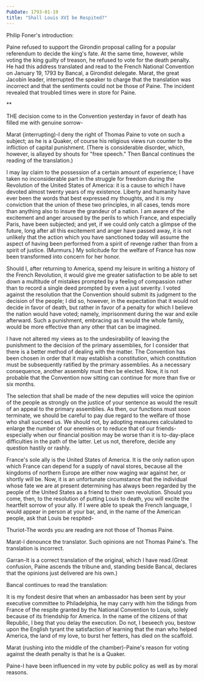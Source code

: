 ```yaml
---
PubDate: 1793-01-19
title: "Shall Louis XVI be Respited?"
---
```


   Philip Foner's introduction:

   Paine refused to support the Girondin proposal calling for a popular
   referendum to decide the king's fate. At the same time, however, while
   voting the king guilty of treason, he refused to vote for the death
   penalty. He had this address translated and read to the French National
   Convention on January 19, 1793 by Bancal, a Girondist delegate. Marat, the
   great Jacobin leader, interrupted the speaker to charge that the
   translation was incorrect and that the sentiments could not be those of
   Paine. The incident revealed that troubled times were in store for Paine.

   **

   THE decision come to in the Convention yesterday in favor of death has
   filled me with genuine sorrow-

   Marat {interrupting)-I deny the right of Thomas Paine to vote on such a
   subject; as he is a Quaker, of course his religious views run counter to
   the infliction of capital punishment. (There is considerable disorder,
   which, however, is allayed by shouts for "free speech." Then Bancal
   continues the reading of the translation.)

   I may lay claim to the possession of a certain amount of experience; I
   have taken no inconsiderable part in the struggle for freedom during the
   Revolution of the United States of America: it is a cause to which I have
   devoted almost twenty years of my existence. Liberty and humanity have
   ever been the words that best expressed my thoughts, and it is my
   conviction that the union of these two principles, in all cases, tends
   more than anything also to insure the grandeur of a nation. I am aware of
   the excitement and anger aroused by the perils to which France, and
   especially Paris, have been subjected; and yet, if we could only catch a
   glimpse of the future, long after all this excitement and anger have
   passed away, it is not unlikely that the action which you have sanctioned
   today will assume the aspect of having been performed from a spirit of
   revenge rather than from a spirit of justice. (Murmurs.) My solicitude for
   the welfare of France has now been transformed into concern for her honor.

   Should I, after returning to America, spend my leisure in writing a
   history of the French Revolution, it would give me greater satisfaction to
   be able to set down a multitude of mistakes prompted by a feeling of
   compassion rather than to record a single deed prompted by even a just
   severity. I voted against the resolution that the Convention should submit
   its judgment to the decision of the people; I did so, however, in the
   expectation that it would not decide in favor of death, but rather in
   favor of a penalty for which I believe the nation would have voted;
    namely, imprisonment during the war and exile afterward. Such a
   punishment, embracing as it would the whole family, would be more
   effective than any other that can be imagined.

   I have not altered my views as to the undesirability of leaving the
   punishment to the decision of the primary assemblies, for I consider that
   there is a better method of dealing with the matter. The Convention has
   been chosen in order that it may establish a constitution, which
   constitution must be subsequently ratified by the primary assemblies. As a
   necessary consequence, another assembly must then be elected. Now, it is
   not probable that the Convention now sitting can continue for more than
   five or six months.

   The selection that shall be made of the new deputies will voice the
   opinion of the people as strongly on the justice of your sentence as would
   the result of an appeal to the primary assemblies. As then, our functions
   must soon terminate, we should be careful to pay due regard to the welfare
   of those who shall succeed us. We should not, by adopting measures
   calculated to enlarge the number of our enemies or to reduce that of our
   friends-especially when our financial position may be worse than it is
   to-day-place difficulties in the path of the latter. Let us not,
   therefore, decide any question hastily or rashly.

   France's sole ally is the United States of America. It is the only nation
   upon which France can depend for a supply of naval stores, because all the
   kingdoms of northern Europe are either now waging war against her, or
   shortly will be. Now, it is an unfortunate circumstance that the
   individual whose fate we are at present determining has always been
   regarded by the people of the United States as a friend to their own
   revolution. Should you come, then, to the resolution of putting Louis to
   death, you will excite the heartfelt sorrow of your ally. If I were able
   to speak the French language, I would appear in person at your bar, and,
   in the name of the American people, ask that Louis be respited-

   Thuriot-The words you are reading are not those of Thomas Paine.

   Marat-I denounce the translator. Such opinions are not Thomas Paine's. The
   translation is incorrect.

   Garran-It is a correct translation of the original, which I have
   read.(Great confusion, Paine ascends the tribune and, standing beside
   Bancal, declares that the opinions just delivered are his own.)

   Bancal continues to read the translation:

   It is my fondest desire that when an ambassador has been sent by your
   executive committee to Philadelphia, he may carry with him the tidings
   from France of the respite granted by the National Convention to Louis,
   solely because of its friendship for America. In the name of the citizens
   of that Republic, I beg that you delay the execution. Do not, I beseech
   you, bestow upon the English tyrant the satisfaction of learning that the
   man who helped America, the land of my love, to burst her fetters, has
   died on the scaffold.

   Marat (rushing into the middle of the chamber)-Paine's reason for voting
   against the death penalty is that he is a Quaker.

   Paine-I have been influenced in my vote by public policy as well as by
   moral reasons.



